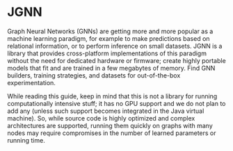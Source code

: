 # JGNN

Graph Neural Networks (GNNs) are getting more and more popular as a machine learning paradigm, for example to make predictions based on relational information, or to perform inference on small datasets. JGNN is a library that provides cross-platform implementations of this paradigm without the need for dedicated hardware or firmware; create highly portable models that fit and are trained in a few megabytes of memory. Find GNN builders, training strategies, and datasets for out-of-the-box experimentation.

While reading this guide, keep in mind that this is not a library for running computationally intensive stuff; it has no GPU support and we do not plan to add any (unless such support becomes integrated in the Java virtual machine). So, while source code is highly optimized and complex architectures are supported, running them quickly on graphs with many nodes may require compromises in the number of learned parameters or running time.

